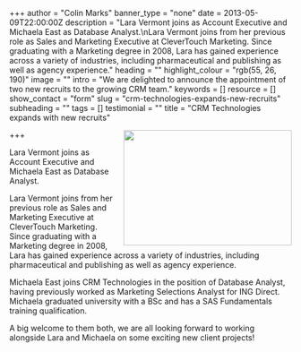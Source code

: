+++
author = "Colin Marks"
banner_type = "none"
date = 2013-05-09T22:00:00Z
description = "Lara Vermont joins as Account Executive and Michaela East as Database Analyst.\nLara Vermont joins from her previous role as Sales and Marketing Executive at CleverTouch Marketing.  Since graduating with a Marketing degree in 2008, Lara has gained experience across a variety of industries, including pharmaceutical and publishing as well as agency experience."
heading = ""
highlight_colour = "rgb(55, 26, 190)"
image = ""
intro = "We are delighted to announce the appointment of two new recruits to the growing CRM team."
keywords = []
resource = []
show_contact = "form"
slug = "crm-technologies-expands-new-recruits"
subheading = ""
tags = []
testimonial = ""
title = "CRM Technologies expands with new recruits"

+++
<img style="float: right; margin-top: 0; margin-left: 10px;" src="https://crmtdigital.com/sites/default/files/Lara-and-Michaela-crop-300x206.jpg" alt="" width="300" height="206">

Lara Vermont joins as Account Executive and Michaela East as Database Analyst.

Lara Vermont joins from her previous role as Sales and Marketing Executive at CleverTouch Marketing. Since graduating with a Marketing degree in 2008, Lara has gained experience across a variety of industries, including pharmaceutical and publishing as well as agency experience.

Michaela East joins CRM Technologies in the position of Database Analyst, having previously worked as Marketing Selections Analyst for ING Direct. Michaela graduated university with a BSc and has a SAS Fundamentals training qualification.

A big welcome to them both, we are all looking forward to working alongside Lara and Michaela on some exciting new client projects!